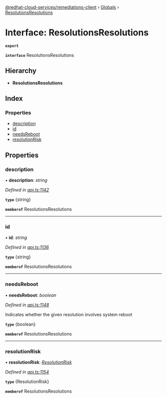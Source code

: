 [@redhat-cloud-services/remediations-client](../README.md) › [Globals](../globals.md) › [ResolutionsResolutions](resolutionsresolutions.md)

# Interface: ResolutionsResolutions

**`export`** 

**`interface`** ResolutionsResolutions

## Hierarchy

* **ResolutionsResolutions**

## Index

### Properties

* [description](resolutionsresolutions.md#description)
* [id](resolutionsresolutions.md#id)
* [needsReboot](resolutionsresolutions.md#needsreboot)
* [resolutionRisk](resolutionsresolutions.md#resolutionrisk)

## Properties

###  description

• **description**: *string*

*Defined in [api.ts:1142](https://github.com/RedHatInsights/javascript-clients/blob/master/packages/remediations/api.ts#L1142)*

**`type`** {string}

**`memberof`** ResolutionsResolutions

___

###  id

• **id**: *string*

*Defined in [api.ts:1136](https://github.com/RedHatInsights/javascript-clients/blob/master/packages/remediations/api.ts#L1136)*

**`type`** {string}

**`memberof`** ResolutionsResolutions

___

###  needsReboot

• **needsReboot**: *boolean*

*Defined in [api.ts:1148](https://github.com/RedHatInsights/javascript-clients/blob/master/packages/remediations/api.ts#L1148)*

Indicates whether the given resolution involves system reboot

**`type`** {boolean}

**`memberof`** ResolutionsResolutions

___

###  resolutionRisk

• **resolutionRisk**: *[ResolutionRisk](../enums/resolutionrisk.md)*

*Defined in [api.ts:1154](https://github.com/RedHatInsights/javascript-clients/blob/master/packages/remediations/api.ts#L1154)*

**`type`** {ResolutionRisk}

**`memberof`** ResolutionsResolutions
